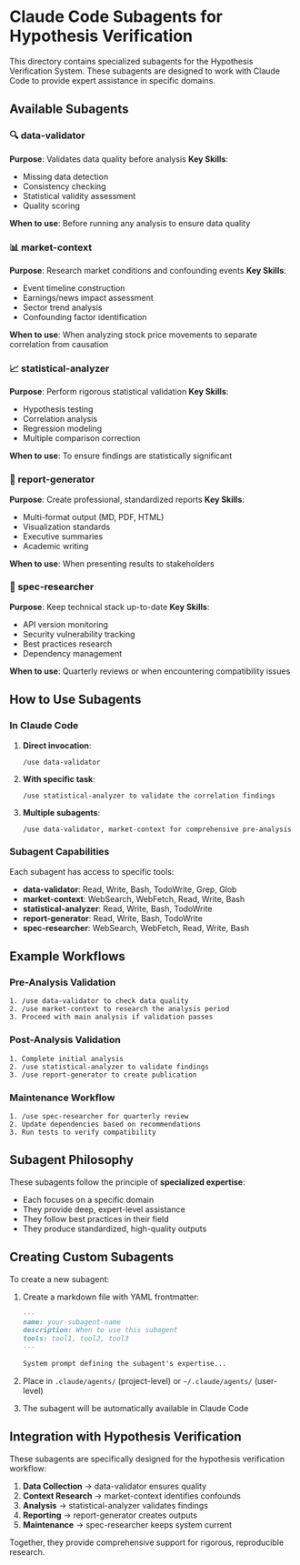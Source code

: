 # Claude Code Subagents for Hypothesis Verification

This directory contains specialized subagents for the Hypothesis Verification System. These subagents are designed to work with Claude Code to provide expert assistance in specific domains.

## Available Subagents

### 🔍 data-validator
**Purpose**: Validates data quality before analysis
**Key Skills**: 
- Missing data detection
- Consistency checking
- Statistical validity assessment
- Quality scoring

**When to use**: Before running any analysis to ensure data quality

### 📊 market-context
**Purpose**: Research market conditions and confounding events
**Key Skills**:
- Event timeline construction
- Earnings/news impact assessment
- Sector trend analysis
- Confounding factor identification

**When to use**: When analyzing stock price movements to separate correlation from causation

### 📈 statistical-analyzer
**Purpose**: Perform rigorous statistical validation
**Key Skills**:
- Hypothesis testing
- Correlation analysis
- Regression modeling
- Multiple comparison correction

**When to use**: To ensure findings are statistically significant

### 📄 report-generator
**Purpose**: Create professional, standardized reports
**Key Skills**:
- Multi-format output (MD, PDF, HTML)
- Visualization standards
- Executive summaries
- Academic writing

**When to use**: When presenting results to stakeholders

### 🔧 spec-researcher
**Purpose**: Keep technical stack up-to-date
**Key Skills**:
- API version monitoring
- Security vulnerability tracking
- Best practices research
- Dependency management

**When to use**: Quarterly reviews or when encountering compatibility issues

## How to Use Subagents

### In Claude Code

1. **Direct invocation**:
   ```
   /use data-validator
   ```

2. **With specific task**:
   ```
   /use statistical-analyzer to validate the correlation findings
   ```

3. **Multiple subagents**:
   ```
   /use data-validator, market-context for comprehensive pre-analysis
   ```

### Subagent Capabilities

Each subagent has access to specific tools:
- **data-validator**: Read, Write, Bash, TodoWrite, Grep, Glob
- **market-context**: WebSearch, WebFetch, Read, Write, Bash
- **statistical-analyzer**: Read, Write, Bash, TodoWrite
- **report-generator**: Read, Write, Bash, TodoWrite
- **spec-researcher**: WebSearch, WebFetch, Read, Write, Bash

## Example Workflows

### Pre-Analysis Validation
```
1. /use data-validator to check data quality
2. /use market-context to research the analysis period
3. Proceed with main analysis if validation passes
```

### Post-Analysis Validation
```
1. Complete initial analysis
2. /use statistical-analyzer to validate findings
3. /use report-generator to create publication
```

### Maintenance Workflow
```
1. /use spec-researcher for quarterly review
2. Update dependencies based on recommendations
3. Run tests to verify compatibility
```

## Subagent Philosophy

These subagents follow the principle of **specialized expertise**:
- Each focuses on a specific domain
- They provide deep, expert-level assistance
- They follow best practices in their field
- They produce standardized, high-quality outputs

## Creating Custom Subagents

To create a new subagent:

1. Create a markdown file with YAML frontmatter:
   ```markdown
   ---
   name: your-subagent-name
   description: When to use this subagent
   tools: tool1, tool2, tool3
   ---
   
   System prompt defining the subagent's expertise...
   ```

2. Place in `.claude/agents/` (project-level) or `~/.claude/agents/` (user-level)

3. The subagent will be automatically available in Claude Code

## Integration with Hypothesis Verification

These subagents are specifically designed for the hypothesis verification workflow:

1. **Data Collection** → data-validator ensures quality
2. **Context Research** → market-context identifies confounds  
3. **Analysis** → statistical-analyzer validates findings
4. **Reporting** → report-generator creates outputs
5. **Maintenance** → spec-researcher keeps system current

Together, they provide comprehensive support for rigorous, reproducible research.